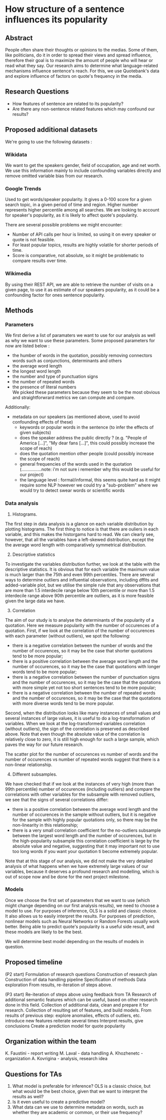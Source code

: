 # How structure of a sentence influences its popularity
## Abstract 

People often share their thoughts or opinions to the medias. Some of them, like politicians, do it in order to spread their views and spread influence, therefore their goal is to maximize the amount of people who will hear or read what they say. Our research aims to determine what language-related mechanisms influence sentence's reach. For this, we use Quotebank's data and explore influence of factors on quote's frequency in the media.


## Research Questions
- How features of sentence are related to its popularity?
- Are there any non-sentence related features which may confound our results?


## Proposed additional datasets
We're going to use the following datasets :

### Wikidata 

We want to get the speakers gender, field of occupation, age and net worth. We use this information mainly to include confounding variables directly and remove omitted variable bias from our research.

### Google Trends 
 
Used to get words/speaker popularity. It gives a 0-100 score for a given search topic, in a given period of time and region. Higher number represents higher percentile among all searches. We are looking to account for speaker's popularity, as it is likely to affect quote's popularity.

There are several possible problems we might encounter:
- Number of API calls per hour is limited, so using it on every speaker or quote is not feasible.
- For least popular topics, results are highly volatile for shorter periods of time. 
- Score is comparative, not absolute, so it might be problematic to compare results over time.

### Wikimedia 

By using their REST API, we are able to retrieve the number of visits on a given page, to use it as estimate of our speakers popularity, as it could be a confounding factor for ones sentence popularity.


## Methods


### Parameters

We first derive a list of paramaters we want to use for our analysis as well as why we want to use these parameters. Some proposed parameters for now are listed below :
  - the humber of words in the quotation, possibly removing connectors words such as conjunctions, determinants and others
  - the average word length
  - the longest word length 
  - the number and type of punctuation signs
  - the number of repeated words
  - the presence of literal numbers  
 We picked these parameters because they seem to be the most obvious and straightforwrard metrics we can compute and compare.
  
 Additionally:
- metadata on our speakers (as mentioned above, used to avoid confounding effects of these)
  - keywords or popular words in the sentence (to infer the effects of given subjects)
  - does the speaker address the public directly ? (e.g. "People of America \[...]", "My dear fans \[...]", this could possibly increase the scope of reach)
  - does the quotation mention other people (could possibly increase the scope of reach)
  - general frequencies of the words used in the quotation (................note: i'm not sure i remember why this would be useful for our project)
  - the language level : formal/informal, this seems quite hard as it might require some NLP however we could try a "sub-problem" where we would try to detect swear words or scientific words

### Data analysis

1. Histograms.

The first step in data analysis is a glance on each variable distribution by plotting histograms. The first thing to notice is that there are ouliers in each variable, and this makes the historgams hard to read. We can clearly see, however, that all the variables have a left-skewed distribution, except the the average word length with comparatively symmetrical distribution.

2. Descriptive statistics

To investigate the variables distribution further, we look at the table with the descriptive statistics. It is obvious that for each variable the maximum value is much larger than the 75th and even 99th percentiles. There are several ways to determine outliers and influential observations, including dffits and added-variable plot, but we utilise the simple rule that any observations that are more than 1.5 interdecile range below 10th percentile or more than 1.5 interdecile range above 90th percentile are outliers, as it is more feasible given the large data we have.

3. Correlation 

The aim of our study is to analyse the determinants of the popularity of a quotation. Here we measure popularity with the number of occurences of a quotation. First, if we look at the correlation of the number of occurences with each parameter (without outliers), we spot the following:

- there is a negative correlation between the number of words and the number of occurences, so it may be the case that shorter quotations tend to be more popular;
- there is a positive correlation between the average word length and the number of occurences, so it may be the case that quotations with longer words tend to be more popular;
- there is a negative correlation between the number of punctuation signs and the number of occurences, so it may be the case that the quotations with more simple yet not too short sentences tend to be more popular;
- there is a negative correlation between the number of repeated words and the number of occurences, so it may be the case that the quotations with more diverse words tend to be more popular.
	
Second, when the distribution looks like many instances of small values and several instances of large values, it is useful to do a log-transformation of variables. When we look at the log-transformed variables correlation (without outliers), the sign of the correlation is preserved as described above. Note that even though the absolute value of the correlation is relatively close to zero, it is still high enough for such a large sample, which paves the way for our future research.

The scatter plot for the number of occurences vs number of words and the number of occurences vs number of repeated words suggest that there is a non-linear relationship.

4. Different subsamples. 

We have checked that if we look at the instances of very high (more than 99th percentile) number of occurences (including outliers) and compare the correlations with other variables for the subsample with removed outliers, we see that the signs of several correlations differ:

- there is a positive correlation between the average word length and the number of occurences in the sample without outliers, but it is negative for the sample with highly popular quotations only, so there may be the non-linearity in this relationship;
- there is a very small correlation coefficient for the no-outliers subsample between the largest word length and the number of occurences, but in the high-popularity subsample this correlation coefficient is large by the absolute value and negative, suggesting that it may important not to use too long words if you want your quotation ti become extremely popular.

Note that at this stage of our analysis, we did not make the very detailed analysis of what happens when we have extremely large values of our variables, because it deserves a profound research and modelling, which is out of scope now and be done for the next project milestone.

### Models

Once we choose the first set of parameters that we want to use (which might change depending on our first analysis results), we need to choose a model to use.
For purposes of inference, OLS is a solid and classic choice. It also allows us to easily interpret the results.
For purposes of prediction, nonlinear models such as Neural Networks or Random Forests usually work better. Being able to predict quote's popularity is a useful side result, and these models are likely to be the best.

We will determine best model depending on the results of models in question.

## Proposed timeline

(P2 start)
Formulation of research questions
Construction of research plan
Construction of data handling pipeline
Specification of methods
Data exploration
From results, re-iteration of steps above.

(P3 start)
Re-iteration of steps above using feedback from TA
Research of additional semantic features which can be useful, based on other research done in this field.
Collection of additional data, clean and prepare it for research.
Collection of resulting set of features, and build models.
From results of previous step:
   explore anomalies, effects of outliers, etc.
   introduce new features
   reiterate several times
Interpret results, give conclusions
Create a prediction model for quote popularity


## Organization within the team

K. Faustini - report writing
M. Laval - data handling
A. Khozhenetc - organization
A. Kovrigina - analysis, research idea


## Questions for TAs

1. What model is preferable for inference? OLS is a classic choice, but what would be the best choice, given that we want to interpret the results as well?
2. Is it even useful to create a predictive model? 
3. What data can we use to determine metadata on words, such as whether they are academic or common, or their use frequency?
